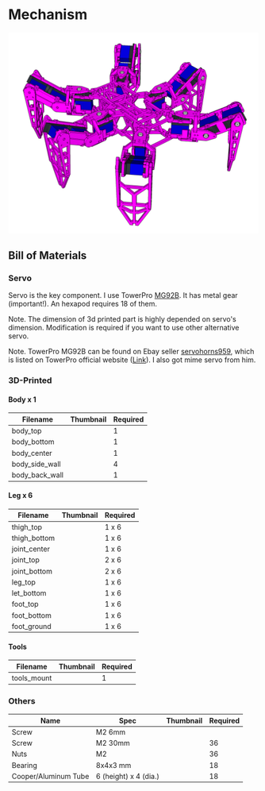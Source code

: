 # Mechanism

![Body](files/mech_body.png)

## Bill of Materials

### Servo

Servo is the key component. I use TowerPro [MG92B](http://www.towerpro.com.tw/product/mg92b/). It has metal gear (important!).
An hexapod requires 18 of them.

Note.
The dimension of 3d printed part is highly depended on servo's dimension.
Modification is required if you want to use other alternative servo. 

Note. 
TowerPro MG92B can be found on Ebay seller [servohorns959](https://www.ebay.com/usr/servohorns959), which is listed on TowerPro official website ([Link](http://www.towerpro.com.tw/about-us-2/)). I also got mime servo from him.


### 3D-Printed

#### Body x 1

Filename | Thumbnail | Required |
-------- | --------- | -------- |
body_top | | 1 |
body_bottom | | 1 |
body_center | | 1 |
body_side_wall | | 4 |
body_back_wall | | 1 |

#### Leg x 6

Filename | Thumbnail | Required |
-------- | --------- | -------- |
thigh_top | | 1 x 6 |
thigh_bottom | | 1 x 6 |
joint_center | | 1 x 6 |
joint_top | | 2 x 6 |
joint_bottom | | 2 x 6 |
leg_top | | 1 x 6 |
let_bottom | | 1 x 6 |
foot_top | | 1 x 6 |
foot_bottom | | 1 x 6 |
foot_ground | | 1 x 6 |

#### Tools
Filename | Thumbnail | Required |
-------- | --------- | -------- |
tools_mount | | 1 

### Others

Name | Spec | Thumbnail | Required |
---- | ---- | --------- | -------- |
Screw | M2 6mm | | |
Screw | M2 30mm | | 36 |
Nuts | M2 | | 36 |
Bearing | 8x4x3 mm | | 18 |
Cooper/Aluminum Tube | 6 (height) x 4 (dia.) | | 18 | 
